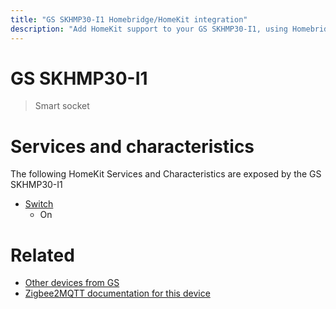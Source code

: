 ```yaml
---
title: "GS SKHMP30-I1 Homebridge/HomeKit integration"
description: "Add HomeKit support to your GS SKHMP30-I1, using Homebridge, Zigbee2MQTT and homebridge-z2m."
---
```

<!---
This file has been GENERATED using src/docgen/docgen.ts
DO NOT EDIT THIS FILE MANUALLY!
-->
# GS SKHMP30-I1
> Smart socket


# Services and characteristics
The following HomeKit Services and Characteristics are exposed by
the GS SKHMP30-I1

* [Switch](../../switch.md)
  * On


# Related
* [Other devices from GS](../index.md#gs)
* [Zigbee2MQTT documentation for this device](https://www.zigbee2mqtt.io/devices/SKHMP30-I1.html)